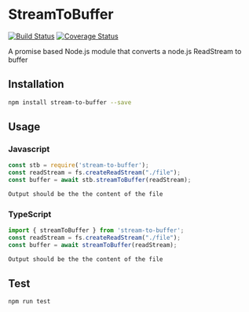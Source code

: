 # StreamToBuffer
[![Build Status](https://travis-ci.org/jferrl/stream-to-buffer.svg?branch=master)](https://travis-ci.org/jferrl/stream-to-buffer)
[![Coverage Status](https://coveralls.io/repos/github/jferrl/stream-to-buffer/badge.svg?branch=master)](https://coveralls.io/github/jferrl/stream-to-buffer?branch=master)

A promise based Node.js module that converts a node.js ReadStream to buffer
## Installation 
```sh
npm install stream-to-buffer --save
```
## Usage
### Javascript
```javascript
const stb = require('stream-to-buffer');
const readStream = fs.createReadStream("./file");
const buffer = await stb.streamToBuffer(readStream);
```
```sh
Output should be the the content of the file
```
### TypeScript
```typescript
import { streamToBuffer } from 'stream-to-buffer';
const readStream = fs.createReadStream("./file");
const buffer = await streamToBuffer(readStream);
```
```sh
Output should be the the content of the file
```

## Test 
```sh
npm run test
```
